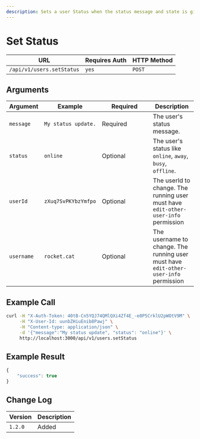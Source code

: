 ```yaml
---
description: Sets a user Status when the status message and state is given.
---
```


# Set Status

| URL                       | Requires Auth | HTTP Method |
| ------------------------- | ------------- | ----------- |
| `/api/v1/users.setStatus` | `yes`         | `POST`      |

## Arguments

<table><thead><tr><th>Argument</th><th>Example</th><th width="121">Required</th><th>Description</th></tr></thead><tbody><tr><td><code>message</code></td><td><code>My status update.</code></td><td>Required</td><td>The user's status message.</td></tr><tr><td><code>status</code></td><td><code>online</code></td><td>Optional</td><td>The user's status like <code>online</code>, <code>away</code>, <code>busy</code>, <code>offline</code>.</td></tr><tr><td><code>userId</code></td><td><code>zXuq7SvPKYbzYmfpo</code></td><td>Optional</td><td>The userId to change. The running user must have <code>edit-other-user-info</code> permission</td></tr><tr><td><code>username</code></td><td><code>rocket.cat</code></td><td>Optional</td><td>The username to change. The running user must have <code>edit-other-user-info</code> permission</td></tr></tbody></table>

## Example Call

```bash
curl -H "X-Auth-Token: 40tB-Cn5YQJ74QMlQXi4Zf4E_-e0P5CrklU2pWOtV9M" \
     -H "X-User-Id: uunbZHiuEnib8Pawj" \
     -H "Content-type: application/json" \
     -d '{"message":"My status update", "status": "online"}' \
     http://localhost:3000/api/v1/users.setStatus
```

## Example Result

```javascript
{
    "success": true
}
```

## Change Log

| Version | Description |
| ------- | ----------- |
| `1.2.0` | Added       |
